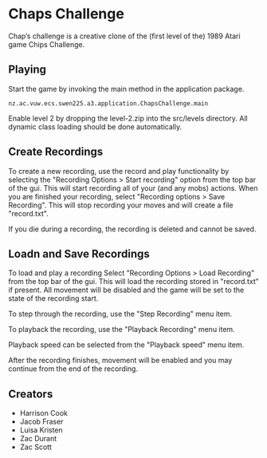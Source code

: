 # Chaps Challenge

Chap’s challenge is a creative clone of the (first level of the) 1989 Atari game Chips Challenge.

## Playing

Start the game by invoking the main method in the application package.

```
nz.ac.vuw.ecs.swen225.a3.application.ChapsChallenge.main
```

Enable level 2 by dropping the level-2.zip into the src/levels directory.
All dynamic class loading should be done automatically.

## Create Recordings

To create a new recording, use the record and play functionality by selecting the "Recording Options > Start recording" option from the top bar of the gui. 
This will start recording all of your (and any mobs) actions. When you are finished your recording, select "Recording options > Save Recording". 
This will stop recording your moves and will create a file "record.txt".

If you die during a recording, the recording is deleted and cannot be saved.

## Loadn and Save Recordings

To load and play a recording Select "Recording Options > Load Recording" from the top bar of the gui. This will load the recording stored in "record.txt"
if present. All movement will be disabled and the game will be set to the state of the recording start.

To step through the recording, use the "Step Recording" menu item.

To playback the recording, use the "Playback Recording" menu item.

Playback speed can be selected from the "Playback speed" menu item.

After the recording finishes, movement will be enabled and you may continue from the end of the recording.

## Creators

* Harrison Cook
* Jacob Fraser
* Luisa Kristen
* Zac Durant
* Zac Scott